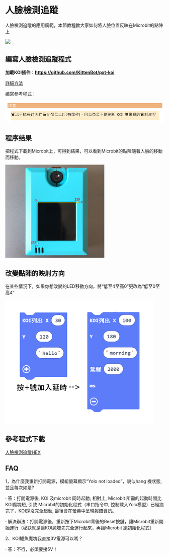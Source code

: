 # 人臉檢測追蹤

人臉檢測追蹤的應用廣範，本節教程教大家如何將人臉位置反映在Microbit的點陣上

![](KOI02/08.png)





## 編寫人臉檢測追蹤程式

**加載KOI插件：https://github.com/KittenBot/pxt-koi**

[詳細方法](https://kittenbothk.readthedocs.io/en/latest/functional%20module/AI%20Cam/makecodeQs.html)

编寫參考程式：

![](KOI02/01.png)



## 程序结果

把程式下載到Microbit上，可得到結果，可以看到Microbit的點陣隨著人臉的移動而移動。

 ![](KOI02/04-1.png)



## 改變點陣的映射方向

在某些情況下，如果你想改變的LED移動方向，將“低至4至高0”更改為“低至0至高4”

![](KOI02/02.png)



## 參考程式下載

[人臉檢測追蹤HEX](https://bit.ly/KOIFaceTracingHex)



## FAQ

1，為什麼我重新打開電源，模組螢幕顯示“Yolo not loaded”，貌似hang 機狀態, 並且每次如是?

·    答：打開電源後, KOI 及microbit 同時起動; 相對上, Microbit 所需的起動時間比KOI魔塊短, 引致 Microbit的初始化程式（串口指令中, 控制載入Yolo模型）已經跑完了，KOI還沒完全起動, 最後會在螢幕中呈現報錯資訊。

·    解決辦法：打開電源後，重新按下Microbit背後的Reset按鍵，讓Microbit重新開始運行（秘訣就是讓KOI魔塊先完全運行起來，再讓Microbit 跑初始化程式）

2、KOI鯉魚魔塊我直接3V電源可以嗎？

·    答：不行，必須要接5V！

